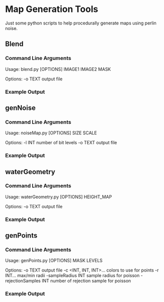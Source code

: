 # Map Generation Tools
Just some python scripts to help procedurally generate maps using perlin noise.

## Blend

### Command Line Arguments

Usage: blend.py [OPTIONS] IMAGE1 IMAGE2 MASK

Options:
  -o TEXT   output file

### Example Output

## genNoise

### Command Line Arguments

Usage: noiseMap.py [OPTIONS] SIZE SCALE

Options:
  -l INT    number of bit levels
  -o TEXT   output file

### Example Output

## waterGeometry

### Command Line Arguments

Usage: waterGeometry.py [OPTIONS] HEIGHT_MAP

Options:
  -o TEXT   output file

### Example Output

## genPoints

### Command Line Arguments

Usage: genPoints.py [OPTIONS] MASK LEVELS

Options:
  -o TEXT                 output file
  -c <INT, INT, INT>...   colors to use for points
  -r INT...               max/min radii
  -sampleRadius INT       sample radius for poisson
  -rejectionSamples INT   number of rejection sample for poisson

### Example Output
